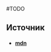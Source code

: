 #TODO 


## Источник
- #### [mdn](https://developer.mozilla.org/ru/docs/Web/JavaScript/Reference/Statements/function*)
